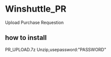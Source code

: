 # Winshuttle_PR
Upload Purchase Requestion
## how to install
PR_UPLOAD.7z Unzip,usepassword:"PASSWORD"
